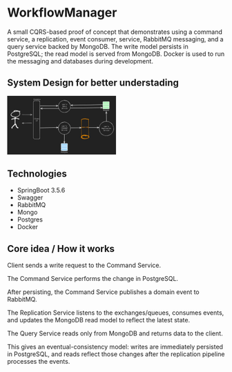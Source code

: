 # WorkflowManager

A small CQRS-based proof of concept that demonstrates using a command service, a replication, event consumer, service, RabbitMQ messaging, and a query service backed by MongoDB. The write model persists in PostgreSQL; the read model is served from MongoDB. Docker is used to run the messaging and databases during development.

## **System Design** for better understading

<img src="imgs/Architecture - System Design.jpg" style="width:50%">

## Technologies

- SpringBoot 3.5.6
- Swagger
- RabbitMQ
- Mongo
- Postgres
- Docker

## Core idea / How it works

Client sends a write request to the Command Service.

The Command Service performs the change in PostgreSQL.

After persisting, the Command Service publishes a domain event to RabbitMQ.

The Replication Service listens to the exchanges/queues, consumes events, and updates the MongoDB read model to reflect the latest state.

The Query Service reads only from MongoDB and returns data to the client.

This gives an eventual-consistency model: writes are immediately persisted in PostgreSQL, and reads reflect those changes after the replication pipeline processes the events.
